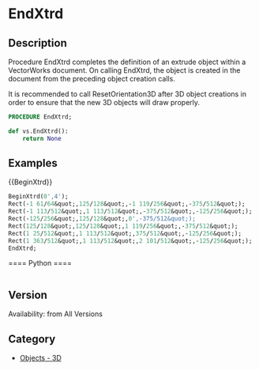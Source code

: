 # EndXtrd

## Description
Procedure EndXtrd completes the definition of an extrude object within a VectorWorks document. On calling EndXtrd, the object is created in the document from the preceding object creation calls.

It is recommended to call ResetOrientation3D after 3D object creations in order to ensure that the new 3D objects will draw properly.

```pascal
PROCEDURE EndXtrd;
```

```python
def vs.EndXtrd():
    return None
```

## Examples
{{BeginXtrd}}
```pascal
BeginXtrd(0',4');
Rect(-1 61/64&quot;,125/128&quot;,-1 119/256&quot;,-375/512&quot;);
Rect(-1 113/512&quot;,1 113/512&quot;,-375/512&quot;,-125/256&quot;);
Rect(-125/256&quot;,125/128&quot;,0',-375/512&quot;);
Rect(125/128&quot;,125/128&quot;,1 119/256&quot;,-375/512&quot;);
Rect(1 25/512&quot;,1 113/512&quot;,375/512&quot;,-125/256&quot;);
Rect(1 363/512&quot;,1 113/512&quot;,2 101/512&quot;,-125/256&quot;);
EndXtrd;
```
==== Python ====
```python

```

## Version
Availability: from All Versions

## Category
* [Objects - 3D](../Categories/Objects%20-%203D.md)
